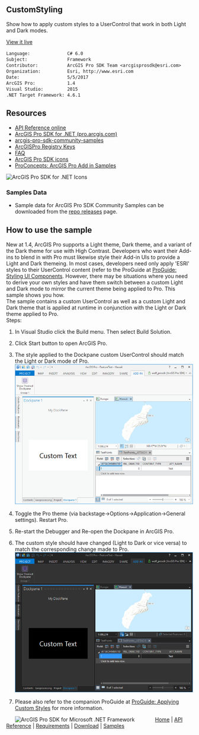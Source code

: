 ## CustomStyling

<!-- TODO: Write a brief abstract explaining this sample -->
 Show how to apply custom styles to a UserControl that work in both Light and Dark modes.  
   


<a href="http://pro.arcgis.com/en/pro-app/sdk/" target="_blank">View it live</a>

<!-- TODO: Fill this section below with metadata about this sample-->
```
Language:              C# 6.0
Subject:               Framework
Contributor:           ArcGIS Pro SDK Team <arcgisprosdk@esri.com>
Organization:          Esri, http://www.esri.com
Date:                  5/5/2017
ArcGIS Pro:            1.4
Visual Studio:         2015
.NET Target Framework: 4.6.1
```

## Resources

* [API Reference online](http://pro.arcgis.com/en/pro-app/sdk/api-reference)
* <a href="http://pro.arcgis.com/en/pro-app/sdk/" target="_blank">ArcGIS Pro SDK for .NET (pro.arcgis.com)</a>
* [arcgis-pro-sdk-community-samples](http://github.com/Esri/arcgis-pro-sdk-community-samples)
* [ArcGISPro Registry Keys](http://github.com/Esri/arcgis-pro-sdk/wiki/ArcGIS-Pro-Registry-Keys)
* [FAQ](http://github.com/Esri/arcgis-pro-sdk/wiki/FAQ)
* [ArcGIS Pro SDK icons](https://github.com/Esri/arcgis-pro-sdk/releases/tag/1.4.0.7198)
* [ProConcepts: ArcGIS Pro Add in Samples](https://github.com/Esri/arcgis-pro-sdk-community-samples/wiki/ProConcepts-ArcGIS-Pro-Add-in-Samples)

![ArcGIS Pro SDK for .NET Icons](https://esri.github.io/arcgis-pro-sdk/images/Home/Image-of-icons.png "ArcGIS Pro SDK Icons")

### Samples Data

* Sample data for ArcGIS Pro SDK Community Samples can be downloaded from the [repo releases](https://github.com/Esri/arcgis-pro-sdk-community-samples/releases) page.  

## How to use the sample
<!-- TODO: Explain how this sample can be used. To use images in this section, create the image file in your sample project's screenshots folder. Use relative url to link to this image using this syntax: ![My sample Image](FacePage/SampleImage.png) -->
 New at 1.4, ArcGIS Pro supports a Light theme, Dark theme, and a variant of the Dark theme for use with High Contrast. Developers who want their Add-ins to blend in with Pro must likewise style their Add-in UIs to provide a Light and Dark themeing. In most cases, developers need only apply 'ESRI' styles to their UserControl content (refer to the ProGuide at [ProGuide: Styling UI Components](https://github.com/ArcGIS/arcgis-pro-sdk/wiki/ProGuide-Styling-UI-Components). However, there may be situations where you need to derive your own styles and have them switch between a custom Light and Dark mode to mirror the current theme being applied to Pro. This sample shows you how.    
 The sample contains a custom UserControl as well as a custom Light and Dark theme that is applied at runtime in conjunction with the Light or Dark theme applied to Pro.    
 Steps:    
  
 1. In Visual Studio click the Build menu. Then select Build Solution.  
 1. Click Start button to open ArcGIS Pro.  
 1. The style applied to the Dockpane custom UserControl should match the Light or Dark mode of Pro.  
![UI](Screenshots/Screen1.png)  
  
 1. Toggle the Pro theme (via backstage-&gt;Options-&gt;Application-&gt;General settings). Restart Pro.  
 1. Re-start the Debugger and Re-open the Dockpane in ArcGIS Pro.  
 1. The custom style should have changed (Light to Dark or vice versa) to match the corresponding change made to Pro.  
![UI](Screenshots/Screen2.png)  
  
 1. Please also refer to the companion ProGuide at [ProGuide: Applying Custom Styles](https://github.com/Esri/arcgis-pro-sdk/wiki/ProGuide-Applying-Custom-Styles) for more information.    
   


<!-- End -->

&nbsp;&nbsp;&nbsp;&nbsp;&nbsp;&nbsp;<img src="http://esri.github.io/arcgis-pro-sdk/images/ArcGISPro.png"  alt="ArcGIS Pro SDK for Microsoft .NET Framework" height = "20" width = "20" align="top"  >
&nbsp;&nbsp;&nbsp;&nbsp;&nbsp;&nbsp;&nbsp;&nbsp;&nbsp;&nbsp;&nbsp;&nbsp;
[Home](https://github.com/Esri/arcgis-pro-sdk/wiki) | <a href="http://pro.arcgis.com/en/pro-app/sdk/api-reference" target="_blank">API Reference</a> | [Requirements](https://github.com/Esri/arcgis-pro-sdk/wiki#requirements) | [Download](https://github.com/Esri/arcgis-pro-sdk/wiki#installing-arcgis-pro-sdk-for-net) | <a href="http://github.com/esri/arcgis-pro-sdk-community-samples" target="_blank">Samples</a>
